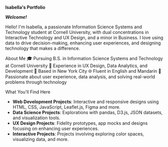 **Isabella's Portfolio**

***Welcome!***

Hello! I'm Isabella, a passionate Information Science Systems and Technology student at Cornell University, with dual concentrations in Interactive Technology and UX Design, and a minor in Business. I love using data to drive decision-making, enhancing user experiences, and designing technology that makes a difference.

About Me
🎓 Pursuing B.S. in Information Science Systems and Technology at Cornell University
💼 Experience in UX Design, Data Analytics, and Development
📍 Based in New York City
🌐 Fluent in English and Mandarin
🌟 Passionate about user experience, data analysis, and solving real-world problems through technology

What You'll Find Here

- **Web Development Projects**: Interactive and responsive designs using HTML, CSS, JavaScript, Leaflet.js, Figma and more.
- **Data Science Projects**: Explorations with pandas, D3.js, JSON datasets, and visualization tools.
- **UX Design Projects**: Fidelity prototypes, app mocks and designs focusing on enhancing user experiences.
- **Interactive Projects**: Projects involving exploring color spaces, visualizing data, and more.
 
